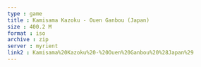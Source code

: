 ```yaml
---
type : game
title : Kamisama Kazoku - Ouen Ganbou (Japan)
size : 400.2 M
format : iso
archive : zip
server : myrient
link2 : Kamisama%20Kazoku%20-%20Ouen%20Ganbou%20%28Japan%29
---
```

